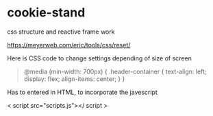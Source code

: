 # cookie-stand

css structure and reactive frame work  

https://meyerweb.com/eric/tools/css/reset/  

Here is CSS code to change settings depending of size of screen  

>@media (min-width: 700px) {
  .header-container {
    text-align: left;
    display: flex;
    align-items: center;
  }
}

Has to entered in HTML, to incorporate the javescript

< script src="scripts.js"></ script >